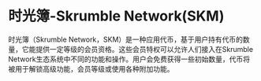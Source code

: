 # 时光簿-Skrumble Network(SKM)

时光簿（Skrumble Network，SKM）是一种应用代币，基于用户持有代币的数量，它能提供一定等级的会员资格。这些会员特权可以允许人们接入在Skrumble Network生态系统中不同的功能和操作。用户会免费获得一些初始数量，代币将被用于解锁高级功能，会员等级或使用各种附加功能。

